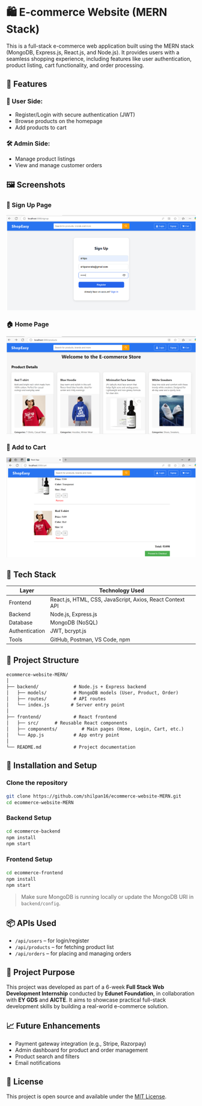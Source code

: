 # 🛍️ E-commerce Website (MERN Stack)

This is a full-stack e-commerce web application built using the MERN stack (MongoDB, Express.js, React.js, and Node.js). It provides users with a seamless shopping experience, including features like user authentication, product listing, cart functionality, and order processing.

## 📌 Features

### 👤 User Side:
- Register/Login with secure authentication (JWT)
- Browse products on the homepage
- Add products to cart

### 🛠️ Admin Side:
- Manage product listings
- View and manage customer orders

## 🖼️ Screenshots

### 🔑 Sign Up Page  
![Sign Up Page](./signup.png)

### 🏠 Home Page  
![Home Page](./home.png)

### 🛒 Add to Cart  
![Add to Cart](./addtocart.png)


## 🧠 Tech Stack

| Layer       | Technology Used       |
|-------------|------------------------|
| Frontend    | React.js, HTML, CSS, JavaScript, Axios, React Context API |
| Backend     | Node.js, Express.js    |
| Database    | MongoDB (NoSQL)        |
| Authentication | JWT, bcrypt.js     |
| Tools       | GitHub, Postman, VS Code, npm |

## 📂 Project Structure

```
ecommerce-website-MERN/
│
├── backend/             # Node.js + Express backend
│   ├── models/          # MongoDB models (User, Product, Order)
│   ├── routes/          # API routes
│   └── index.js        # Server entry point
│
├── frontend/            # React frontend
│   ├── src/      # Reusable React components
│   ├── components/         # Main pages (Home, Login, Cart, etc.)
│   └── App.js           # App entry point
│
└── README.md            # Project documentation
```

## 🚀 Installation and Setup

### Clone the repository

```bash
git clone https://github.com/shilpan16/ecommerce-website-MERN.git
cd ecommerce-website-MERN
```

### Backend Setup

```bash
cd ecommerce-backend
npm install
npm start
```

### Frontend Setup

```bash
cd ecommerce-frontend
npm install
npm start
```

> Make sure MongoDB is running locally or update the MongoDB URI in `backend/config`.

## 📦 APIs Used

- `/api/users` – for login/register
- `/api/products` – for fetching product list
- `/api/orders` – for placing and managing orders

## 🎯 Project Purpose

This project was developed as part of a 6-week **Full Stack Web Development Internship** conducted by **Edunet Foundation**, in collaboration with **EY GDS** and **AICTE**. It aims to showcase practical full-stack development skills by building a real-world e-commerce solution.

## 📈 Future Enhancements

- Payment gateway integration (e.g., Stripe, Razorpay)
- Admin dashboard for product and order management
- Product search and filters
- Email notifications

## 📜 License

This project is open source and available under the [MIT License](LICENSE).
